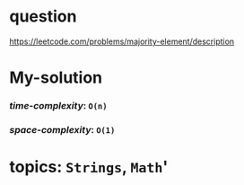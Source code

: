 # question
https://leetcode.com/problems/majority-element/description

# **My-solution**

### _time-complexity_: `O(n)`
### _space-complexity_: `O(1)`



# topics: `Strings`, `Math`'
